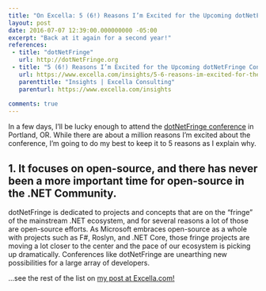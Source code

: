 ```yaml
---
title: "On Excella: 5 (6!) Reasons I’m Excited for the Upcoming dotNetFringe Conference"
layout: post
date: 2016-07-07 12:39:00.000000000 -05:00
excerpt: "Back at it again for a second year!"
references:
 - title: "dotNetFringe"
   url: http://dotNetFringe.org
 - title: "5 (6!) Reasons I’m Excited for the Upcoming dotNetFringe Conference" 
   url: https://www.excella.com/insights/5-6-reasons-im-excited-for-the-upcoming-dotnetfringe-conference
   parenttitle: "Insights | Excella Consulting"
   parenturl: https://www.excella.com/insights
 
comments: true
---
```

In a few days, I’ll be lucky enough to attend the [dotNetFringe conference](http://dotNetFringe.org) in Portland, OR. While there are about a million reasons I’m excited about the conference, I’m going to do my best to keep it to 5 reasons as I explain why.

## 1. It focuses on open-source, and there has never been a more important time for open-source in the .NET Community.

dotNetFringe is dedicated to projects and concepts that are on the “fringe” of the mainstream .NET ecosystem, and for several reasons a lot of those are open-source efforts. As Microsoft embraces open-source as a whole with projects such as F#, Roslyn, and .NET Core, those fringe projects are moving a lot closer to the center and the pace of our ecosystem is picking up dramatically. Conferences like dotNetFringe are unearthing new possibilities for a large array of developers.

...see the rest of the list on [my post at Excella.com!](https://www.excella.com/insights/5-6-reasons-im-excited-for-the-upcoming-dotnetfringe-conference)